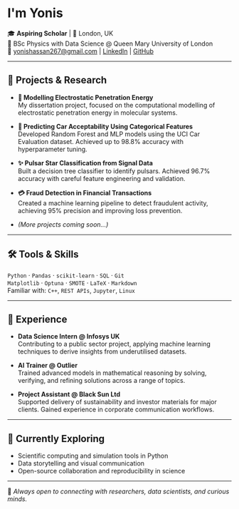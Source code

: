 # I'm Yonis 

🎓 **Aspiring Scholar** | 📍 London, UK  
🔬 BSc Physics with Data Science @ Queen Mary University of London  
📧 [yonishassan267@gmail.com](mailto:yonishassan267@gmail.com) | [LinkedIn](https://www.linkedin.com/in/yonishassan267/) | [GitHub](https://github.com/YonisHassan)

---

## 🚀 Projects & Research

- **🧪 Modelling Electrostatic Penetration Energy**  
  My dissertation project, focused on the computational modelling of electrostatic penetration energy in molecular systems.

- **🚗 Predicting Car Acceptability Using Categorical Features**  
  Developed Random Forest and MLP models using the UCI Car Evaluation dataset. Achieved up to 98.8% accuracy with hyperparameter tuning.

- **✨ Pulsar Star Classification from Signal Data**  
  Built a decision tree classifier to identify pulsars. Achieved 96.7% accuracy with careful feature engineering and validation.

- **💳 Fraud Detection in Financial Transactions**  
  Created a machine learning pipeline to detect fraudulent activity, achieving 95% precision and improving loss prevention.

<!-- Add new projects below -->

- *(More projects coming soon...)*

---

## 🛠️ Tools & Skills

`Python` · `Pandas` · `scikit-learn` · `SQL` · `Git`  
`Matplotlib` · `Optuna` · `SMOTE` · `LaTeX` · `Markdown`  
Familiar with: `C++`, `REST APIs`, `Jupyter`, `Linux`

---

## 💼 Experience

- **Data Science Intern @ Infosys UK**  
  Contributing to a public sector project, applying machine learning techniques to derive insights from underutilised datasets.

- **AI Trainer @ Outlier**  
  Trained advanced models in mathematical reasoning by solving, verifying, and refining solutions across a range of topics.

- **Project Assistant @ Black Sun Ltd**  
  Supported delivery of sustainability and investor materials for major clients. Gained experience in corporate communication workflows.

---

## 🌱 Currently Exploring

- Scientific computing and simulation tools in Python  
- Data storytelling and visual communication  
- Open-source collaboration and reproducibility in science  

---

📌 _Always open to connecting with researchers, data scientists, and curious minds._
